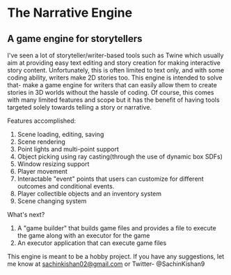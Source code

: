 # The Narrative Engine
## A game engine for storytellers
I've seen a lot of storyteller/writer-based tools such as Twine which usually aim at providing easy text editing and story creation for making interactive story content. Unfortunately, this is often limited to text only, and with some coding ability, writers make 2D stories too. This engine is intended to solve that- make a game engine for writers that can easily allow them to create stories in 3D worlds without the hassle of coding. Of course, this comes with many limited features and scope but it has the benefit of having tools targeted solely towards telling a story or narrative.

Features accomplished:
1. Scene loading, editing, saving
2. Scene rendering
3. Point lights and multi-point support
4. Object picking using ray casting(through the use of dynamic box SDFs)
5. Window resizing support
6. Player movement
7. Interactable "event" points that users can customize for different outcomes and conditional events. 
8. Player collectible objects and an inventory system
9. Scene changing system


What's next?
1. A "game builder" that builds game files and provides a file to execute the game along with an executor for the game
2. An executor application that can execute game files


This engine is meant to be a hobby project. 
If you have any suggestions, let me know at sachinkishan02@gmail.com or Twitter- @SachinKishan9


